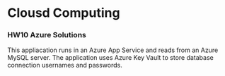 # Clousd Computing 
### HW10 Azure Solutions

This appliacation runs in an Azure App Service and reads from an Azure MySQL server. 
The application uses Azure Key Vault to store database connection usernames and passwords.



